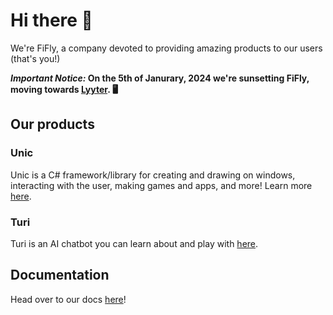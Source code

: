 # Hi there 👋
We're FiFly, a company devoted to providing amazing products to our users (that's you!)

**_Important Notice:_ On the 5th of Janurary, 2024 we're sunsetting FiFly, moving towards [Lyyter](/lyyter). 🖥️**

## Our products

### Unic

Unic is a C# framework/library for creating and drawing on windows, interacting with the user, making games and apps, and more! Learn more [here](https://github.com/fifly-llc/unic).

### Turi

Turi is an AI chatbot you can learn about and play with [here](https://pioneer.fifly.org/turi/).

## Documentation

Head over to our docs [here](https://docs.fifly.org)!
